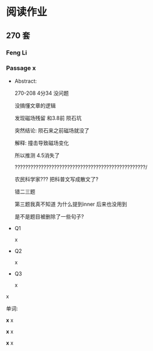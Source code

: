 # 阅读作业

## 270 套

### Feng Li

### Passage x

- Abstract:

  270-208 4分34 没问题

  没搞懂文章的逻辑

  

  发现磁场残留 和3.8前 陨石坑

  突然结论: 陨石来之前磁场就没了

  解释: 撞击导致磁场变化

  所以推测 4.5消失了

  ??????????????????????????????????????????????????/

  农民科学家??? 把科普文写成散文了?

  错二三题

  

  

  第三题我真不知道 为什么提到inner  后来也没用到 

  是不是题目被删除了一些句子?

  

  

  

- Q1

  x

- Q2

  x

- Q3

  x

x

单词:

**x** x

**x** x

**x** x